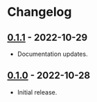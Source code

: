 # Changelog

## [0.1.1] - 2022-10-29

- Documentation updates.

## [0.1.0] - 2022-10-28

- Initial release.

[0.1.1]: https://github.com/nextest-rs/buffer-unordered-weighted/releases/tag/0.1.1
[0.1.0]: https://github.com/nextest-rs/buffer-unordered-weighted/releases/tag/0.1.0
